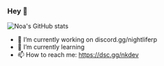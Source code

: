 ### Hey 👋

![Noa's GitHub stats](https://github-readme-stats.vercel.app/api?username=Noa-lua&hide=contribs,prs)

- 🔭 I’m currently working on discord.gg/nightliferp
- 🌱 I’m currently learning
- 📫 How to reach me: https://dsc.gg/nkdev

